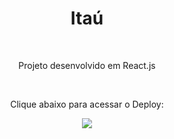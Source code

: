 <h1 align="center">
  Itaú</h1>
<br>
<p align="center">Projeto desenvolvido em React.js</p>
<div align="center">
  <br>
  <p>Clique abaixo para acessar o Deploy:</p>
<a href="https://itau-indol.vercel.app/" target="_blank"><img src="https://img.shields.io/website-up-down-green-red/http/cv.lbesson.qc.to.svg"></a>
</div>
